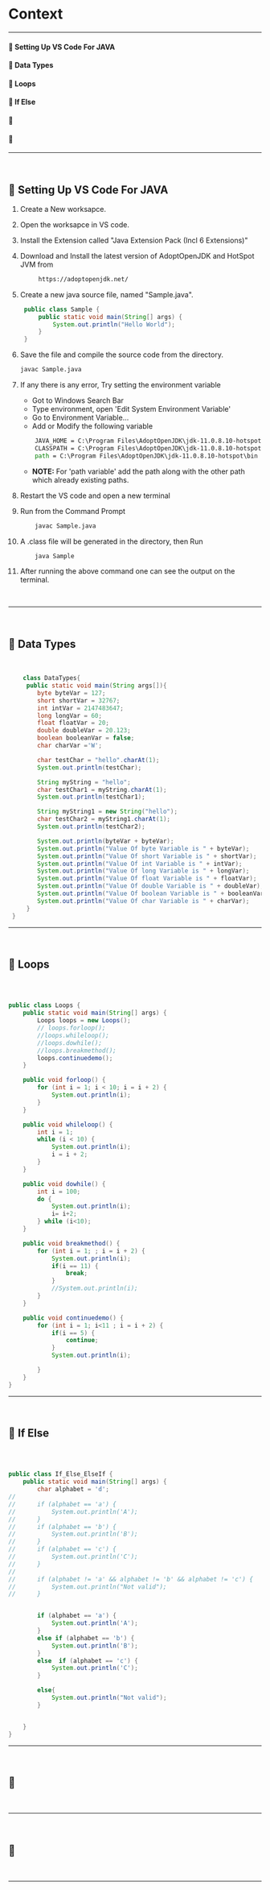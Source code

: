 # **Context**
------------

#### :beginner: Setting Up VS Code For JAVA
#### :beginner: Data Types
#### :beginner: Loops
#### :beginner: If Else
#### :beginner:
#### :beginner:

--------------

<br>

## :beginner: **Setting Up VS Code For JAVA**

1. Create a New worksapce.
2. Open the worksapce in VS code.
3. Install the Extension called "Java Extension Pack (Incl 6 Extensions)"
4. Download and Install the latest version of AdoptOpenJDK and HotSpot JVM from
   ```html
        https://adoptopenjdk.net/
   ```

5. Create a new java source file, named "Sample.java".
   ```java
    public class Sample {
        public static void main(String[] args) {
            System.out.println("Hello World");
        }
    }
    ```
6. Save the file and compile the source code from the directory.
    ```cmd
    javac Sample.java
    ```
7. If any there is any error, Try setting the environment variable
    - Got to Windows Search Bar
    - Type environment, open 'Edit System Environment Variable'
    - Go to Environment Variable...
    - Add or Modify the following variable
    ```cmd
        JAVA_HOME = C:\Program Files\AdoptOpenJDK\jdk-11.0.8.10-hotspot
        CLASSPATH = C:\Program Files\AdoptOpenJDK\jdk-11.0.8.10-hotspot\lib;.
        path = C:\Program Files\AdoptOpenJDK\jdk-11.0.8.10-hotspot\bin
    ```
    - **NOTE:** For 'path variable' add the path along with the other path which already existing paths.

8. Restart the VS code and open a new terminal
9.  Run from the Command Prompt
    ```cmd
        javac Sample.java
    ```
10. A .class file will be generated in the directory, then Run
    ```cmd
        java Sample
    ```
11. After running the above command one can see the output on the terminal.



<br>

--------------

<br>

## :beginner: **Data Types**

<br>

```java
    class DataTypes{
     public static void main(String args[]){
        byte byteVar = 127;
        short shortVar = 32767;
        int intVar = 2147483647;
        long longVar = 60;
        float floatVar = 20;
        double doubleVar = 20.123;
        boolean booleanVar = false;
        char charVar ='W';

        char testChar = "hello".charAt(1);
        System.out.println(testChar);

        String myString = "hello";
        char testChar1 = myString.charAt(1);
        System.out.println(testChar1);

        String myString1 = new String("hello");
        char testChar2 = myString1.charAt(1);
        System.out.println(testChar2);

        System.out.println(byteVar + byteVar);
        System.out.println("Value Of byte Variable is " + byteVar);
        System.out.println("Value Of short Variable is " + shortVar);
        System.out.println("Value Of int Variable is " + intVar);
        System.out.println("Value Of long Variable is " + longVar);
        System.out.println("Value Of float Variable is " + floatVar);
        System.out.println("Value Of double Variable is " + doubleVar);
        System.out.println("Value Of boolean Variable is " + booleanVar);
        System.out.println("Value Of char Variable is " + charVar);
     }
 }

```

--------------

<br>

## :beginner: **Loops**

<br>

```java

public class Loops {
	public static void main(String[] args) {
		Loops loops = new Loops();
		// loops.forloop();
		//loops.whileloop();
		//loops.dowhile();
		//loops.breakmethod();
		loops.continuedemo();
	}

	public void forloop() {
		for (int i = 1; i < 10; i = i + 2) {
			System.out.println(i);
		}
	}

	public void whileloop() {
		int i = 1;
		while (i < 10) {
			System.out.println(i);
			i = i + 2;
		}
	}

	public void dowhile() {
		int i = 100;
		do {
			System.out.println(i);
			i= i+2;
		} while (i<10);
	}

	public void breakmethod() {
		for (int i = 1; ; i = i + 2) {
			System.out.println(i);
			if(i == 11) {
				break;
			}
			//System.out.println(i);
		}
	}

	public void continuedemo() {
		for (int i = 1; i<11 ; i = i + 2) {
			if(i == 5) {
				continue;
			}
			System.out.println(i);

		}
	}
}

```

--------------

<br>

## :beginner: **If Else**

<br>

```java

public class If_Else_ElseIf {
	public static void main(String[] args) {
		char alphabet = 'd';
//
//		if (alphabet == 'a') {
//			System.out.println('A');
//		}
//		if (alphabet == 'b') {
//			System.out.println('B');
//		}
//		if (alphabet == 'c') {
//			System.out.println('C');
//		}
//
//		if (alphabet != 'a' && alphabet != 'b' && alphabet != 'c') {
//			System.out.println("Not valid");
//		}


		if (alphabet == 'a') {
			System.out.println('A');
		}
		else if (alphabet == 'b') {
			System.out.println('B');
		}
		else  if (alphabet == 'c') {
			System.out.println('C');
		}

		else{
			System.out.println("Not valid");
		}


	}
}

```

--------------

<br>

## :beginner:

<br>

--------------

<br>

## :beginner:

<br>

--------------
